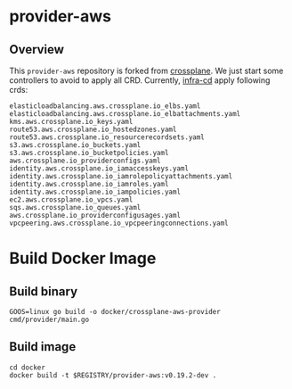 # provider-aws

## Overview

This `provider-aws` repository is forked from [crossplane](https://github.com/crossplane/provider-aws).
We just start some controllers to avoid to apply all CRD.
Currently, [infra-cd](https://github.com/tidbcloud/infra-cd) apply following crds:
```antlrv4
elasticloadbalancing.aws.crossplane.io_elbs.yaml
elasticloadbalancing.aws.crossplane.io_elbattachments.yaml
kms.aws.crossplane.io_keys.yaml
route53.aws.crossplane.io_hostedzones.yaml
route53.aws.crossplane.io_resourcerecordsets.yaml
s3.aws.crossplane.io_buckets.yaml
s3.aws.crossplane.io_bucketpolicies.yaml
aws.crossplane.io_providerconfigs.yaml
identity.aws.crossplane.io_iamaccesskeys.yaml
identity.aws.crossplane.io_iamrolepolicyattachments.yaml
identity.aws.crossplane.io_iamroles.yaml
identity.aws.crossplane.io_iampolicies.yaml
ec2.aws.crossplane.io_vpcs.yaml
sqs.aws.crossplane.io_queues.yaml
aws.crossplane.io_providerconfigusages.yaml
vpcpeering.aws.crossplane.io_vpcpeeringconnections.yaml
```

# Build Docker Image
## Build binary
```shell
GOOS=linux go build -o docker/crossplane-aws-provider cmd/provider/main.go
```
## Build image
```shell
cd docker
docker build -t $REGISTRY/provider-aws:v0.19.2-dev .
```